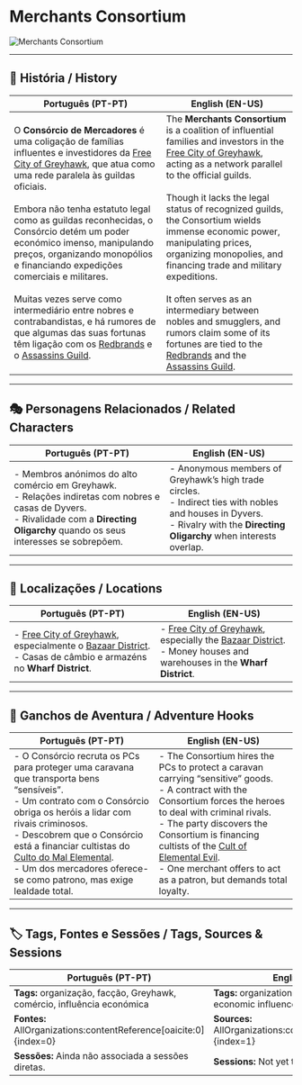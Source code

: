 # Merchants Consortium

![Merchants Consortium](assets/organization/org_blank.png)

---

## 📖 História / History

| **Português (PT-PT)** | **English (EN-US)** |
| --------------------- | ------------------- |
| O **Consórcio de Mercadores** é uma coligação de famílias influentes e investidores da [Free City of Greyhawk](free_city_of_greyhawk.md), que atua como uma rede paralela às guildas oficiais. <br><br> Embora não tenha estatuto legal como as guildas reconhecidas, o Consórcio detém um poder económico imenso, manipulando preços, organizando monopólios e financiando expedições comerciais e militares. <br><br> Muitas vezes serve como intermediário entre nobres e contrabandistas, e há rumores de que algumas das suas fortunas têm ligação com os [Redbrands](redbrands.md) e o [Assassins Guild](../guilds/assassins_guild.md). | The **Merchants Consortium** is a coalition of influential families and investors in the [Free City of Greyhawk](free_city_of_greyhawk.md), acting as a network parallel to the official guilds. <br><br> Though it lacks the legal status of recognized guilds, the Consortium wields immense economic power, manipulating prices, organizing monopolies, and financing trade and military expeditions. <br><br> It often serves as an intermediary between nobles and smugglers, and rumors claim some of its fortunes are tied to the [Redbrands](redbrands.md) and the [Assassins Guild](../guilds/assassins_guild.md). |

---

## 🎭 Personagens Relacionados / Related Characters

| **Português (PT-PT)** | **English (EN-US)** |
| --------------------- | ------------------- |
| - Membros anónimos do alto comércio em Greyhawk.<br>- Relações indiretas com nobres e casas de Dyvers.<br>- Rivalidade com a **Directing Oligarchy** quando os seus interesses se sobrepõem. | - Anonymous members of Greyhawk’s high trade circles.<br>- Indirect ties with nobles and houses in Dyvers.<br>- Rivalry with the **Directing Oligarchy** when interests overlap. |

---

## 📍 Localizações / Locations

| **Português (PT-PT)** | **English (EN-US)** |
| --------------------- | ------------------- |
| - [Free City of Greyhawk](free_city_of_greyhawk.md), especialmente o [Bazaar District](bazaar_district.md).<br>- Casas de câmbio e armazéns no **Wharf District**. | - [Free City of Greyhawk](free_city_of_greyhawk.md), especially the [Bazaar District](bazaar_district.md).<br>- Money houses and warehouses in the **Wharf District**. |

---

## 🧩 Ganchos de Aventura / Adventure Hooks

| **Português (PT-PT)** | **English (EN-US)** |
| --------------------- | ------------------- |
| - O Consórcio recruta os PCs para proteger uma caravana que transporta bens “sensíveis”.<br>- Um contrato com o Consórcio obriga os heróis a lidar com rivais criminosos.<br>- Descobrem que o Consórcio está a financiar cultistas do [Culto do Mal Elemental](../cults/culto_elemental.md).<br>- Um dos mercadores oferece-se como patrono, mas exige lealdade total. | - The Consortium hires the PCs to protect a caravan carrying “sensitive” goods.<br>- A contract with the Consortium forces the heroes to deal with criminal rivals.<br>- The party discovers the Consortium is financing cultists of the [Cult of Elemental Evil](../cults/culto_elemental.md).<br>- One merchant offers to act as a patron, but demands total loyalty. |

---

## 🏷️ Tags, Fontes e Sessões / Tags, Sources & Sessions

| **Português (PT-PT)** | **English (EN-US)** |
| --------------------- | ------------------- |
| **Tags:** organização, facção, Greyhawk, comércio, influência económica | **Tags:** organization, faction, Greyhawk, trade, economic influence |
| **Fontes:** AllOrganizations:contentReference[oaicite:0]{index=0} | **Sources:** AllOrganizations:contentReference[oaicite:1]{index=1} |
| **Sessões:** Ainda não associada a sessões diretas. | **Sessions:** Not yet tied to direct sessions. |
